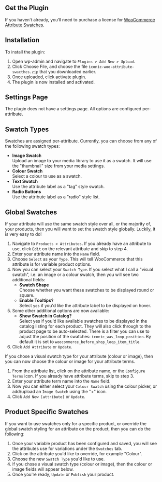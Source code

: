 ## Get the Plugin

If you haven't already, you'll need to purchase a license for [WooCommerce Attribute Swatches](https://iconicwp.com/products/woocommerce-attribute-swatches).

## Installation

To install the plugin:

1. Open wp-admin and navigate to `Plugins > Add New > Upload`.
2. Click Choose File, and choose the file `iconic-woo-attribute-swacthes.zip` that you downloaded earlier.
3. Once uploaded, click activate plugin.
4. The plugin is now installed and activated.

## Settings Page

The plugin does not have a settings page. All options are configured per-attribute.

## Swatch Types

Swatches are assigned per-attribute. Currently, you can choose from any of the following swatch types:

* **Image Swatch**  
  Upload an image to your media library to use it as a swatch. It will use the "thumbnail" size from your media settings.
* **Colour Swatch**  
  Select a colour to use as a swatch.
* **Text Swatch**  
  Use the attribute label as a "tag" style swatch.
* **Radio Buttons**  
  Use the attribute label as a "radio" style list.

## Global Swatches

If your attribute will use the same swatch style over all, or the majority of, your products, then you will want to set the swatch style globally. Luckily, it is very easy to do!

1. Navigate to `Products > Attributes`. If you already have an attribute to use, click `Edit` on the relevant attribute and skip to step 4.
2. Enter your attribute name into the `Name` field.
3. Choose `Select` as your `Type`. This will tell WooCommerce that this attribute is for variable product options.
4. Now you can select your `Swatch Type`. If you select what I call a "visual swatch", i.e. an image or a colour swatch, then you will see two additional fields:  
   * **Swatch Shape**  
     Choose whether you want these swatches to be displayed round or square.
   * **Enable Tooltips?**  
     Select `yes` if you'd like the attribute label to be displayed on hover.
5. Some other additional options are now available:  
   * **Show Swatch in Catalog?**  
     Select yes if you'd like available swatches to be displayed in the catalog listing for each product. They will also click through to the product page to be auto-selected. There is a filter you can use to adjust the position of the swatches: `iconic_was_loop_position`. By default it is set to `woocommerce_before_shop_loop_item_title`.
6. Click `Add Attribute` or `Update`.

If you chose a visual swatch type for your attribute (colour or image), then you can now choose the colour or image for your attribute terms.

1. From the attribute list, click on the attribute name, or the `Configure Terms` icon. If you already have attribute terms, skip to step 3.
2. Enter your attribute term name into the `Name` field.
3. Now you can either select your `Colour Swatch` using the colour picker, or add/upload an `Image Swatch` using the "+" icon.
4. Click `Add New [attribute]` or `Update`.

## Product Specific Swatches

If you want to use swatches only for a specific product, or override the global swatch styling for an attribute on the product, then you can do the following:

1. Once your variable product has been configured and saved, you will see the attributes use for variations under the `Swatches` tab.
2. Click on the attribute you'd like to override, for example "Colour".
3. Choose the new `Swatch Type` you'd like to use.
4. If you chose a visual swatch type (colour or image), then the colour or image fields will appear below.
5. Once you're ready, `Update` or `Publish` your product.